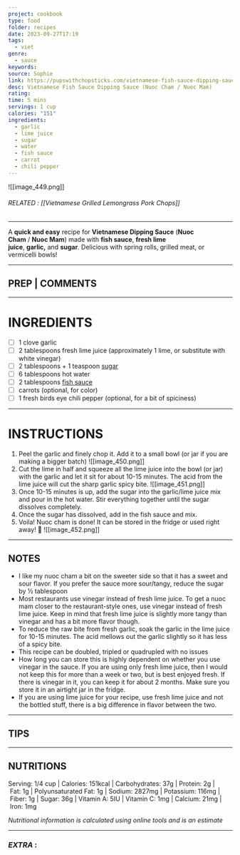 ```yaml
---
project: cookbook
type: food
folder: recipes
date: 2023-09-27T17:19
tags:
  - viet
genre:
  - sauce
keywords: 
source: Sophie
link: https://pupswithchopsticks.com/vietnamese-fish-sauce-dipping-sauce-nuoc-cham-nuoc-mam/
desc: Vietnamese Fish Sauce Dipping Sauce (Nuoc Cham / Nuoc Mam)
rating: 
time: 5 mins
servings: 1 cup
calories: "151"
ingredients:
  - garlic
  - lime juice
  - sugar
  - water
  - fish sauce
  - carrot
  - chili pepper
---
```


![[image_449.png]]
###### *RELATED* : [[Vietnamese Grilled Lemongrass Pork Chops]]
---
A **quick and easy** recipe for **Vietnamese Dipping Sauce** (**Nuoc Cham** / **Nuoc Mam**) made with **fish sauce**, **fresh lime juice**, **garlic,** and **sugar**. Delicious with spring rolls, grilled meat, or vermicelli bowls!

---
## PREP | COMMENTS



---
# INGREDIENTS

- [ ] 1 clove garlic
- [ ] 2 tablespoons fresh lime juice (approximately 1 lime, or substitute with white vinegar)
- [ ] 2 tablespoons + 1 teaspoon [](https://amzn.to/2SNeupO)[sugar](https://amzn.to/2MISCqX)
- [ ] 6 tablespoons hot water
- [ ] 2 tablespoons [](https://amzn.to/2PsQfet)[fish sauce](https://amzn.to/2DLJ9fz)
- [ ] carrots (optional, for color)
- [ ] 1 fresh birds eye chili pepper (optional, for a bit of spiciness)

---
# INSTRUCTIONS

1. Peel the garlic and finely chop it. Add it to a small bowl (or jar if you are making a bigger batch)
![[image_450.png]]
2. Cut the lime in half and squeeze all the lime juice into the bowl (or jar) with the garlic and let it sit for about 10-15 minutes. The acid from the lime juice will cut the sharp garlic spicy bite.
![[image_451.png]]
3. Once 10-15 minutes is up, add the sugar into the garlic/lime juice mix and pour in the hot water. Stir everything together until the sugar dissolves completely.
4. Once the sugar has dissolved, add in the fish sauce and mix.
5. Voila! Nuoc cham is done! It can be stored in the fridge or used right away! 🙂
![[image_452.png]]

---
## NOTES

- I like my nuoc cham a bit on the sweeter side so that it has a sweet and sour flavor. If you prefer the sauce more sour/tangy, reduce the sugar by ½ tablespoon
- Most restaurants use vinegar instead of fresh lime juice. To get a nuoc mam closer to the restaurant-style ones, use vinegar instead of fresh lime juice. Keep in mind that fresh lime juice is slightly more tangy than vinegar and has a bit more flavor though.
- To reduce the raw bite from fresh garlic, soak the garlic in the lime juice for 10-15 minutes. The acid mellows out the garlic slightly so it has less of a spicy bite.
- This recipe can be doubled, tripled or quadrupled with no issues
- How long you can store this is highly dependent on whether you use vinegar in the sauce. If you are using only fresh lime juice, then I would not keep this for more than a week or two, but is best enjoyed fresh. If there is vinegar in it, you can keep it for about 2 months. Make sure you store it in an airtight jar in the fridge.
- If you are using lime juice for your recipe, use fresh lime juice and not the bottled stuff, there is a big difference in flavor between the two.

---
## TIPS



---
## NUTRITIONS

Serving: 1/4 cup | Calories: 151kcal | Carbohydrates: 37g | Protein: 2g | Fat: 1g | Polyunsaturated Fat: 1g | Sodium: 2827mg | Potassium: 116mg | Fiber: 1g | Sugar: 36g | Vitamin A: 5IU | Vitamin C: 1mg | Calcium: 21mg | Iron: 1mg

*Nutritional information is calculated using online tools and is an estimate*

---
### *EXTRA* :



